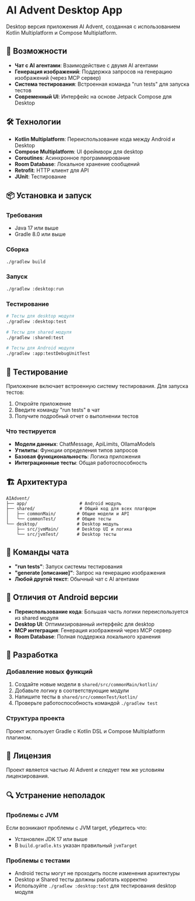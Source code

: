 # AI Advent Desktop App

Desktop версия приложения AI Advent, созданная с использованием Kotlin Multiplatform и Compose Multiplatform.

## 🚀 Возможности

- **Чат с AI агентами**: Взаимодействие с двумя AI агентами
- **Генерация изображений**: Поддержка запросов на генерацию изображений (через MCP сервер)
- **Система тестирования**: Встроенная команда "run tests" для запуска тестов
- **Современный UI**: Интерфейс на основе Jetpack Compose для Desktop

## 🛠 Технологии

- **Kotlin Multiplatform**: Переиспользование кода между Android и Desktop
- **Compose Multiplatform**: UI фреймворк для desktop
- **Coroutines**: Асинхронное программирование
- **Room Database**: Локальное хранение сообщений
- **Retrofit**: HTTP клиент для API
- **JUnit**: Тестирование

## 📦 Установка и запуск

### Требования
- Java 17 или выше
- Gradle 8.0 или выше

### Сборка
```bash
./gradlew build
```

### Запуск
```bash
./gradlew :desktop:run
```

### Тестирование
```bash
# Тесты для desktop модуля
./gradlew :desktop:test

# Тесты для shared модуля
./gradlew :shared:test

# Тесты для Android модуля
./gradlew :app:testDebugUnitTest
```

## 🧪 Тестирование

Приложение включает встроенную систему тестирования. Для запуска тестов:

1. Откройте приложение
2. Введите команду "run tests" в чат
3. Получите подробный отчет о выполнении тестов

### Что тестируется

- **Модели данных**: ChatMessage, ApiLimits, OllamaModels
- **Утилиты**: Функции определения типов запросов
- **Базовая функциональность**: Логика приложения
- **Интеграционные тесты**: Общая работоспособность

## 🏗 Архитектура

```
AIAdvent/
├── app/                    # Android модуль
├── shared/                 # Общий код для всех платформ
│   ├── commonMain/        # Общие модели и API
│   └── commonTest/        # Общие тесты
└── desktop/               # Desktop модуль
    ├── src/jvmMain/       # Desktop UI и логика
    └── src/jvmTest/       # Desktop тесты
```

## 🔧 Команды чата

- **"run tests"**: Запуск системы тестирования
- **"generate [описание]"**: Запрос на генерацию изображения
- **Любой другой текст**: Обычный чат с AI агентами

## 📱 Отличия от Android версии

- **Переиспользование кода**: Большая часть логики переиспользуется из shared модуля
- **Desktop UI**: Оптимизированный интерфейс для desktop
- **MCP интеграция**: Генерация изображений через MCP сервер
- **Room Database**: Полная поддержка локального хранения

## 🚀 Разработка

### Добавление новых функций
1. Создайте новые модели в `shared/src/commonMain/kotlin/`
2. Добавьте логику в соответствующие модули
3. Напишите тесты в `shared/src/commonTest/kotlin/`
4. Проверьте работоспособность командой `./gradlew test`

### Структура проекта
Проект использует Gradle с Kotlin DSL и Compose Multiplatform плагином.

## 📄 Лицензия

Проект является частью AI Advent и следует тем же условиям лицензирования.

## 🔍 Устранение неполадок

### Проблемы с JVM
Если возникают проблемы с JVM target, убедитесь что:
- Установлен JDK 17 или выше
- В `build.gradle.kts` указан правильный `jvmTarget`

### Проблемы с тестами
- Android тесты могут не проходить после изменения архитектуры
- Desktop и Shared тесты должны работать корректно
- Используйте `./gradlew :desktop:test` для тестирования desktop модуля

